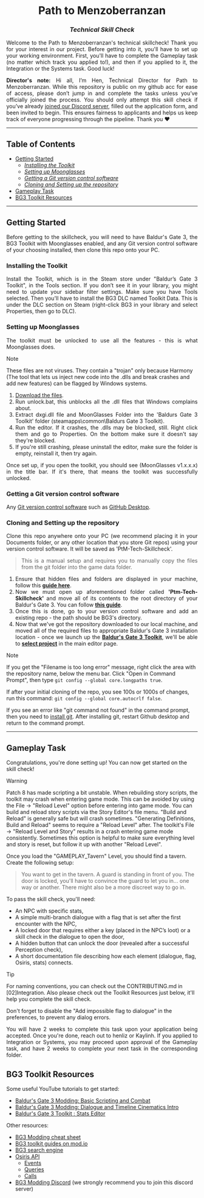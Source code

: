 <!-- https://gist.github.com/Cube707/810e9441de3aa2e2a2cc79eb4f0adaaf -->

<!-- Kaylinhh
October 1, 2025 -->

<div>
	<h1 align="center"><b>Path to Menzoberranzan</b></h1>
	<h3 align="center"><i>Technical Skill Check</i></h3>
</div>

<!-- placeholder intro speech -->
<div align="justify">
  <p>Welcome to the Path to Menzoberranzan's technical skillcheck! Thank you for your interest in our project. Before getting into it, you'll have to set up your working environment. First, you'll have to complete the Gameplay task (no matter which track you applied to!), and then if you applied to it, the Integration or the Systems task. Good luck!</p>


<p><strong>Director's note:</strong> Hi all, I’m Hen, Technical Director for Path to Menzoberranzan. While this repository is public on my github acc for ease of access, please don’t jump in and complete the tasks unless you’ve officially joined the process. You should only attempt this skill check if you’ve already <a href="https://discord.gg/ptm" target="_blank" rel="noopener noreferrer">joined our Discord server</a>, filled out the application form, and been invited to begin. This ensures fairness to applicants and helps us keep track of everyone progressing through the pipeline. Thank you ❤︎</p>
</div>

___

<h2>Table of Contents</h2>

- [Getting Started](#getting-started)
  - [*Installing the Toolkit*](#installing-the-toolkit)
  - [*Setting up Moonglasses*](#setting-up-moonglasses)
  - [*Getting a Git version control software*](#getting-a-git-version-control-software)
  - [*Cloning and Setting up the repository*](#cloning-and-setting-up-the-repository)
- [Gameplay Task](#gameplay-task)
- [BG3 Toolkit Resources](#bg3-toolkit-resources)

___

<div align="justify">
  
## Getting Started
Before getting to the skillcheck, you will need to have Baldur's Gate 3, the BG3 Toolkit with Moonglasses enabled, and any Git version control software of your choosing installed, then clone this repo onto your PC.

### Installing the Toolkit
Install the Toolkit, which is in the Steam store under "Baldur’s Gate 3 Toolkit", in the Tools section. If you don’t see it in your library, you might need to update your sidebar filter settings. Make sure you have Tools selected.
Then you'll have to install the BG3 DLC named Toolkit Data. This is under the DLC section on Steam (right-click BG3 in your library and select Properties, then go to DLC).

### Setting up Moonglasses
The toolkit must be unlocked to use all the features - this is what Moonglasses does.

</div>

> [!NOTE]
> These files are not viruses. They contain a "trojan" only because Harmony (The tool that lets us inject new code into the .dlls and break crashes and add new features) can be flagged by Windows systems.

<div align="justify">
	
1. [Download the files](https://cdn.discordapp.com/attachments/1334023955383582810/1420093542176526347/Moonglasses-Build-Release-586.zip?ex=68de07ec&is=68dcb66c&hm=90321d5455934b4bf7420e4570ee89ef5b5b899093f321b1899a3edf10747004&).
2. Run unlock.bat, this unblocks all the .dll files that Windows complains about.
3. Extract dxgi.dll file and MoonGlasses Folder into the 'Baldurs Gate 3 Toolkit' folder (steamapps\common\Baldurs Gate 3 Toolkit).
4. Run the editor. If it crashes, the .dlls may be blocked, still. Right click them and go to Properties. On the bottom make sure it doesn't say they're blocked.
5. If you're still crashing, please uninstall the editor, make sure the folder is empty, reinstall it, then try again.

Once set up, if you open the toolkit, you should see (MoonGlasses v1.x.x.x) in the title bar. If it's there, that means the toolkit was successfully unlocked.

### Getting a Git version control software
Any [Git version control software](https://git-scm.com/downloads/guis) such as [GitHub Desktop](https://desktop.github.com/download/).


### Cloning and Setting up the repository
Clone this repo anywhere onto your PC (we recommend placing it in your Documents folder, or any other location that you store Git repos) using your version control software. It will be saved as 'PtM-Tech-Skillcheck'.

> This is a manual setup and requires you to manually copy the files from the git folder into the game data folder.
1. Ensure that hidden files and folders are displayed in your machine, follow this [**guide here**](https://support.microsoft.com/en-us/windows/view-hidden-files-and-folders-in-windows-97fbc472-c603-9d90-91d0-1166d1d9f4b5).
2. Now we must open up aforementioned folder called **'Ptm-Tech-Skillcheck'** and move all of its contents to the root directory of your Baldur's Gate 3. You can follow [**this guide**](https://steamcommunity.com/sharedfiles/filedetails/?id=760447682).
3. Once this is done, go to your version control software and add an existing repo - the path should be BG3's directory.
4. Now that we've got the repository downloaded to our local machine, and moved all of the required files to appropriate Baldur's Gate 3 installation location - once we launch up the [**Baldur's Gate 3 Toolkit**](https://mod.io/g/baldursgate3/r/installing-the-toolkit), we'll be able to [**select project**](https://mod.io/g/baldursgate3/r/editor-navigation) in the main editor page. 

</div>

>[!NOTE]
>If you get the "Filename is too long error" message, right click the area with the repository name, below the menu bar. Click "Open in Command Prompt", then type `git config --global core.longpaths true`.
>
> If after your initial cloning of the repo, you see 100s or 1000s of changes, run this command: `git config --global core.autocrlf false`.
>
> If you see an error like "git command not found" in the command prompt, then you need to [install git](https://git-scm.com/downloads/win). After installing git, restart Github desktop and return to the command prompt.

___

## Gameplay Task

Congratulations, you're done setting up! You can now get started on the skill check!

> [!WARNING]
> Patch 8 has made scripting a bit unstable. When rebuilding story scripts, the toolkit may crash when entering game mode. This can be avoided by using the File -> "Reload Level" option before entering into game mode.  You can build and reload story scripts via the Story Editor's file menu. "Build and Reload" is generally safe but will crash sometimes. "Generating Definitions, Build and Reload" seems to require a "Reload Level" after. The toolkit's File -> "Reload Level and Story" results in a crash entering game mode consistently. Sometimes this option is helpful to make sure everything level and story is reset, but follow it up with another "Reload Level".

Once you load the "GAMEPLAY_Tavern" Level, you should find a tavern. Create the following setup:

> You want to get in the tavern. A guard is standing in front of you. The door is locked, you'll have to convince the guard to let you in... one way or another. There might also be a more discreet way to go in.

To pass the skill check, you'll need:
- An NPC with specific stats,
- A simple multi-branch dialogue with a flag that is set after the first encounter with the NPC,
- A locked door that requires either a key (placed in the NPC’s loot) or a skill check in the dialogue to open the door,
- A hidden button that can unlock the door (revealed after a successful Perception check), 
- A short documentation file describing how each element (dialogue, flag, Osiris, stats) connects.

>[!TIP]
> For naming conventions, you can check out the CONTRIBUTING.md in [02]Integration. Also please check out the Toolkit Resources just below, it'll help you complete the skill check.
>
> Don't forget to disable the "Add impossible flag to dialogue" in the preferences, to prevent any dialog errors.

<div align="justify">
	
You will have 2 weeks to complete this task upon your application being accepted. Once you're done, reach out to henliz or Kaylinh. If you applied to Integration or Systems, you may proceed upon approval of the Gameplay task, and have 2 weeks to complete your next task in the corresponding folder.

</div>

## BG3 Toolkit Resources
Some useful YouTube tutorials to get started:
- [Baldur's Gate 3 Modding: Basic Scripting and Combat](https://www.youtube.com/watch?v=aC1D7mCeSjE)
- [Baldur's Gate 3 Modding: Dialogue and Timeline Cinematics Intro](https://www.youtube.com/watch?v=J7taHtDDBrI)
- [Baldur's Gate 3 Toolkit : Stats Editor](https://www.youtube.com/watch?v=QDaQlr1LrlY)

Other resources:
- [BG3 Modding cheat sheet](https://docs.google.com/spreadsheets/d/1h7TgQBpsRvrvt6ZrGTp5ps8bgHsghEfxqPdzhpYx3Q0)
- [BG3 toolkit guides on mod.io](https://mod.io/g/baldursgate3/r)
- [BG3 search engine](https://bg3.norbyte.dev/search)
- [Osiris API](https://docs.baldursgate3.game/index.php?title=Osiris_API)
  - [Events](https://docs.baldursgate3.game/index.php?title=Category:Osiris_Events)
  - [Queries](https://docs.baldursgate3.game/index.php?title=Category:Osiris_Queries)
  - [Calls](https://docs.baldursgate3.game/index.php?title=Category:Osiris_Calls)
- [BG3 Modding Discord](https://discord.gg/4rCzfyNEBP) (we strongly recommend you to join this discord server)





